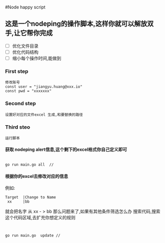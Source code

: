 #Node happy script


## 这是一个nodeping的操作脚本,这样你就可以解放双手,让它帮你完成

- [ ] 优化文件目录
- [ ] 优化代码结构
- [ ] 缩小每个操作时间,能做到

###   First step
    修改账号
    const user = "jiangyu.huang@xxx.io"
    const pwd = "xxxxxxx"
###  Second step
    设置好对应的文件excel 生成,和要替换的路径

### Third  steo
    运行脚本
#### 获取 nodeping alert信息,这个剩下的excel格式你自己定义即可
```shell

go run main.go all  //

```
#### 根据你的excel去修改对应的信息
 例如:
```
Target	|Change to Name
 xx	    |bb
```
就会把名字 从 xx - > bb
那么问题来了,如果有其他条件筛选怎么办
搜索代码,搜索这个代码区域,去扩充你想定义的规则
```TODO 这是排除 同一个label(title) 有不同的条件 可以通过以下的方法去排除
```

```shell

go run main.go  update //

```

 